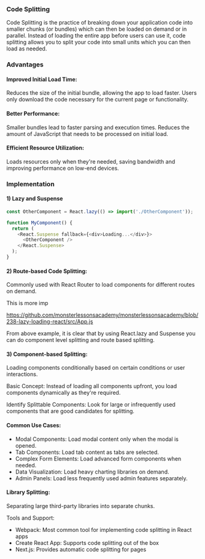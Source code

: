 ### Code Splitting 

Code Splitting is the practice of breaking down your application code into smaller chunks (or bundles) which can then be loaded on demand or in parallel. Instead of loading the entire app before users can use it, code splitting allows you to split your code into small units which you can then load as needed.


### Advantages

#### Improved Initial Load Time:

Reduces the size of the initial bundle, allowing the app to load faster.
Users only download the code necessary for the current page or functionality.


#### Better Performance:

Smaller bundles lead to faster parsing and execution times.
Reduces the amount of JavaScript that needs to be processed on initial load.


#### Efficient Resource Utilization:

Loads resources only when they're needed, saving bandwidth and improving performance on low-end devices.

### Implementation

#### 1) Lazy and Suspense

```js
const OtherComponent = React.lazy(() => import('./OtherComponent'));

function MyComponent() {
  return (
    <React.Suspense fallback={<div>Loading...</div>}>
      <OtherComponent />
    </React.Suspense>
  );
}

```

#### 2) Route-based Code Splitting:
Commonly used with React Router to load components for different routes on demand.

This is more imp

https://github.com/monsterlessonsacademy/monsterlessonsacademy/blob/238-lazy-loading-react/src/App.js


From above example, it is clear that by using React.lazy and Suspense you can do component level splitting and route based splitting.


#### 3) Component-based Splitting:
Loading components conditionally based on certain conditions or user interactions.

Basic Concept:
Instead of loading all components upfront, you load components dynamically as they're required.

Identify Splittable Components:
Look for large or infrequently used components that are good candidates for splitting.


#### Common Use Cases:

- Modal Components:
  Load modal content only when the modal is opened.
- Tab Components:
  Load tab content as tabs are selected.
- Complex Form Elements:
  Load advanced form components when needed.
- Data Visualization:
  Load heavy charting libraries on demand.
- Admin Panels:
  Load less frequently used admin features separately.

#### Library Splitting:
Separating large third-party libraries into separate chunks.

Tools and Support:

* Webpack: Most common tool for implementing code splitting in React apps
* Create React App: Supports code splitting out of the box
* Next.js: Provides automatic code splitting for pages
